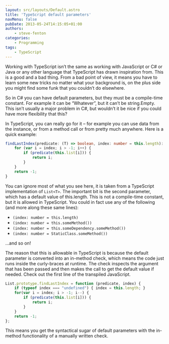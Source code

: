 ```yaml
---
layout: src/layouts/Default.astro
title: 'TypeScript default parameters'
navMenu: false
pubDate: 2013-05-24T14:15:05+01:00
authors:
    - steve-fenton
categories:
    - Programming
tags:
    - TypeScript
---
```


Working with TypeScript isn’t the same as working with JavaScript or C# or Java or any other language that TypeScript has drawn inspiration from. This is a good and a bad thing. From a bad point of view, it means you have to learn some new tricks no matter what your background is, on the plus side you might find some funk that you couldn’t do elsewhere.

So in C# you can have default parameters, but they must be a compile-time constant. For example it can be “Whatever”, but it can’t be string.Empty. This isn’t usually a major problem in C#, but wouldn’t it be nice if you could have more flexibility that this?

In TypeScript, you can really go for it – for example you can use data from the instance, or from a method call or from pretty much anywhere. Here is a quick example:

```typescript
findLastIndex(predicate: (T) => boolean, index: number = this.length): number {
    for (var i = index; i > -1; i++) {
        if (predicate(this.list[i])) {
            return i;
        }
    }
    return -1;
}
```

You can ignore most of what you see here, it is taken from a TypeScript implementation of `List<T>`. The important bit is the second parameter, which has a default value of this.length. This is not a compile-time constant, but it is allowed in TypeScript. You could in fact use any of the following (and more along these same lines):

- `(index: number = this.length)`
- `(index: number = this.someMethod())`
- `(index: number = this.someDependency.someMethod())`
- `(index: number = StaticClass.someMethod())`

…and so on!

The reason that this is allowable in TypeScript is because the default parameter is converted into an in-method check, which means the code just runs inside the curly-braces at runtime. The check inspects the argument that has been passed and then makes the call to get the default value if needed. Check out the first line of the transpiled JavaScript.

```typescript
List.prototype.findLastIndex = function (predicate, index) {
    if (typeof index === "undefined") { index = this.length; }
    for(var i = index; i > -1; i--) {
        if (predicate(this.list[i])) {
            return i;
        }
    }
    return -1;
};
```

This means you get the syntactical sugar of default parameters with the in-method functionality of a manually written check.